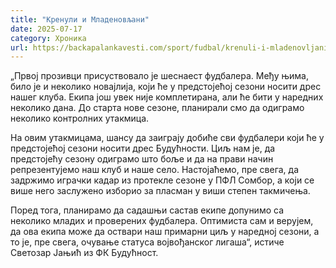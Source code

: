 ```yaml
---
title: "Кренули и Младеновљани"
date: 2025-07-17
category: Хроника
url: https://backapalankavesti.com/sport/fudbal/krenuli-i-mladenovljani/
---
```


„Првој прозивци присуствовало је шеснаест фудбалера. Међу њима, било је и неколико новајлија, који ће у предстојећој сезони носити дрес нашег клуба. Екипа још увек није комплетирана, али ће бити у наредних неколико дана. До старта нове сезоне, планирали смо да одиграмо неколико контролних утакмица.

На овим утакмицама, шансу да заиграју добиће сви фудбалери који ће у предстојећој сезони носити дрес Будућности. Циљ нам је, да предстојећу сезону одиграмо што боље и да на прави начин репрезентујемо наш клуб и наше село. Настојаћемо, пре свега, да задржимо играчки кадар из протекле сезоне у ПФЛ Сомбор, а који се више него заслужено изборио за пласман у виши степен такмичења.

Поред тога, планирамо да садашњи састав екипе допунимо са неколико младих и проверених фудбалера. Оптимиста сам и верујем, да ова екипа може да оствари наш примарни циљ у наредној сезони, а то је, пре свега, очување статуса војвођанског лигаша“, истиче Светозар Јањић из ФК Будућност.
